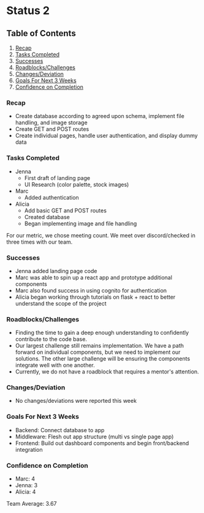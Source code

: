 # Status 2

## Table of Contents
1. [Recap](#recap)
2. [Tasks Completed](#tasks-completed)
3. [Successes](#successes)
4. [Roadblocks/Challenges](#roadblockschallenges)
5. [Changes/Deviation](#changesdeviation)
6. [Goals For Next 3 Weeks](#goals-for-next-3-weeks)
7. [Confidence on Completion](#confidence-on-completion)

### Recap
- Create database according to agreed upon schema, implement file handling, and image storage
- Create GET and POST routes
- Create individual pages, handle user authentication, and display dummy data

### Tasks Completed
- Jenna
  - First draft of landing page
  - UI Research (color palette, stock images)
- Marc
  - Added authentication
- Alicia
  - Add basic GET and POST routes
  - Created database
  - Began implementing image and file handling

For our metric, we chose meeting count. We meet over discord/checked in three times with our team.

### Successes
- Jenna added landing page code
- Marc was able to spin up a react app and prototype additional components
- Marc also found success in using cognito for authentication
- Alicia began working through tutorials on flask + react to better understand the scope of the project

### Roadblocks/Challenges
- Finding the time to gain a deep enough understanding to confidently contribute to the code base.
- Our largest challenge still remains implementation. We have a path forward on individual components, but we need to implement our solutions. The other large challenge will be ensuring the components integrate well with one another.
- Currently, we do not have a roadblock that requires a mentor's attention.

### Changes/Deviation
- No changes/deviations were reported this week

### Goals For Next 3 Weeks
- Backend: Connect database to app
- Middleware: Flesh out app structure (multi vs single page app)
- Frontend: Build out dashboard components and begin front/backend integration

### Confidence on Completion
- Marc: 4
- Jenna: 3
- Alicia: 4

Team Average: 3.67
